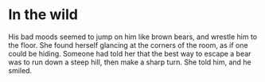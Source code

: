 In the wild
===========
His bad moods seemed to jump on him like brown bears, and wrestle him to the floor. She found herself glancing at the corners of the room, as if one could be hiding. Someone had told her that the best way to escape a bear was to run down a steep hill, then make a sharp turn. She told him, and he smiled.